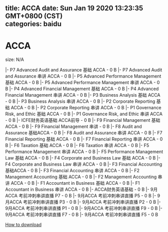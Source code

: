 
title: ACCA
date: Sun Jan 19 2020 13:23:35 GMT+0800 (CST)    
categories: baidu
---

# ACCA
size: N/A
 
 
|- P7 Advanced Audit and Assurance 基础 ACCA - 0 B
|- P7 Advanced Audit and Assurance 串讲 ACCA - 0 B
|- P5 Advanced Performance Management 基础 ACCA - 0 B
|- P5 Advanced Performance Management 串讲 ACCA - 0 B
|- P4 Advanced Financial Management 基础 ACCA - 0 B
|- P4 Advanced Financial Management 串讲 ACCA - 0 B
|- P3 Business Analysis 基础 ACCA - 0 B
|- P3 Business Analysis 串讲 ACCA - 0 B
|- P2 Corporate Reporting 基础 ACCA - 0 B
|- P2 Corporate Reporting 串讲 ACCA - 0 B
|- P1 Governance Risk, and Ethic 基础 ACCA - 0 B
|- P1 Governance Risk, and Ethic 串讲 ACCA - 0 B
|- ICFE财务英语基础 ACCA前导 - 0 B
|- F9 Financial Management 基础ACCA - 0 B
|- F9 Financial Management 串讲 - 0 B
|- F8 Audit and Assurance 基础ACCA - 0 B
|- F8 Audit and Assurance 串讲 ACCA - 0 B
|- F7 Financial Reporting 基础 ACCA - 0 B
|- F7 Financial Reporting 串讲 ACCA - 0 B
|- F6 Taxation 基础 ACCA - 0 B
|- F6 Taxation 串讲 ACCA - 0 B
|- F5 Performance Management 串讲 ACCA - 0 B
|- F5 Performance Management Law 基础 ACCA - 0 B
|- F4 Corporate and Business Law 基础 ACCA - 0 B
|- F4 Corporate and Business Law 串讲 ACCA - 0 B
|- F3 Financial Accounting 基础ACCA - 0 B
|- F3 Financial Accounting 串讲 ACCA - 0 B
|- F2 Management Accounting 基础 ACCA - 0 B
|- F2 Management Accounting 串讲 ACCA - 0 B
|- F1 Accountant in Business 基础 ACCA - 0 B
|- F1 Accountant in Business 串讲 ACCA - 0 B
|- ACCA财务英语基础 - 0 B
|- 9月ACCA 考前冲刺串讲直播 P7 - 0 B
|- 9月ACCA 考前冲刺串讲直播 P5 - 0 B
|- 9月ACCA 考前冲刺串讲直播 P3 - 0 B
|- 9月ACCA 考前冲刺串讲直播 P2 - 0 B
|- 9月ACCA 考前冲刺串讲直播 P1 - 0 B
|- 9月ACCA 考前冲刺串讲直播 F9 - 0 B
|- 9月ACCA 考前冲刺串讲直播 F7 - 0 B
|- 9月ACCA 考前冲刺串讲直播 F5 - 0 B

[How to download](https://bpcam.bemobtrk.com/go/2ceec3aa-1ca2-46d6-b9ff-aaa5c184517c?jno=823)